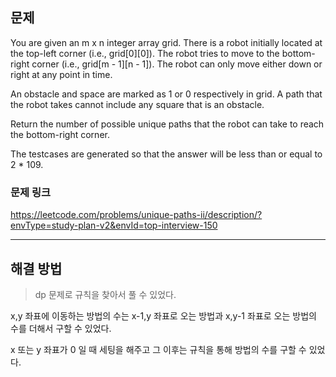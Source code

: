 ## 문제

You are given an m x n integer array grid. There is a robot initially located at the top-left corner (i.e., grid[0][0]). The robot tries to move to the bottom-right corner (i.e., grid[m - 1][n - 1]). The robot can only move either down or right at any point in time.

An obstacle and space are marked as 1 or 0 respectively in grid. A path that the robot takes cannot include any square that is an obstacle.

Return the number of possible unique paths that the robot can take to reach the bottom-right corner.

The testcases are generated so that the answer will be less than or equal to 2 \* 109.

### 문제 링크

https://leetcode.com/problems/unique-paths-ii/description/?envType=study-plan-v2&envId=top-interview-150

---

## 해결 방법

> dp 문제로 규칙을 찾아서 풀 수 있었다.

x,y 좌표에 이동하는 방법의 수는 x-1,y 좌표로 오는 방법과 x,y-1 좌표로 오는 방법의 수를 더해서 구할 수 있었다.

x 또는 y 좌표가 0 일 때 세팅을 해주고 그 이후는 규칙을 통해 방법의 수를 구할 수 있었다.
